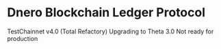 # Dnero Blockchain Ledger Protocol
TestChainnet v4.0 (Total Refactory)
Upgrading to Theta 3.0
Not ready for production
